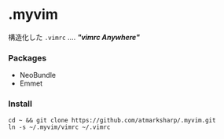 # .myvim

構造化した `.vimrc` .... ***"vimrc Anywhere"***

### Packages

- NeoBundle
- Emmet

### Install

```
cd ~ && git clone https://github.com/atmarksharp/.myvim.git
ln -s ~/.myvim/vimrc ~/.vimrc
```
